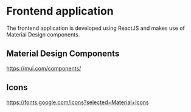 # Frontend application

The frontend application is developed using ReactJS and makes use of Material Design components.

## Material Design Components

https://mui.com/components/

## Icons

https://fonts.google.com/icons?selected=Material+Icons
